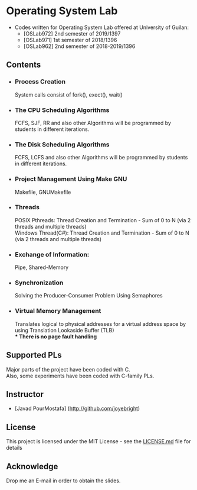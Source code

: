 # Operating System Lab

* Codes written for Operating System Lab offered at University of Guilan:
    * [OSLab972] 2nd semester of 2019/1397
    * [OSLab971] 1st semester of 2018/1396
    * [OSLab962] 2nd semester of 2018-2019/1396


## Contents

* ### Process Creation
  System calls consist of fork(), exect(), wait()

* ### The CPU Scheduling Algorithms
  FCFS, SJF, RR and also other Algorithms will be programmed by students in different iterations.

* ### The Disk Scheduling Algorithms
  FCFS, LCFS and also other Algorithms will be programmed by students in different iterations.

* ### Project Management Using Make GNU
  Makefile, GNUMakefile

* ### Threads
  POSIX Pthreads: Thread Creation and Termination - Sum of 0 to N (via 2 threads and multiple threads)<br>
  Windows Thread(C#): Thread Creation and Termination - Sum of 0 to N (via 2 threads and multiple threads)

* ### Exchange of Information:
  Pipe, Shared-Memory

* ### Synchronization
  Solving the Producer-Consumer Problem Using Semaphores<br>

* ### Virtual Memory Management
  Translates logical to physical addresses for a virtual address space by using Translation Lookaside Buffer (TLB) <br> <b>* There is no page fault handling</b>

## Supported PLs
Major parts of the project have been coded with C.<br>
Also, some experiments have been coded with C-family PLs.

## Instructor
* [Javad PourMostafa] (http://github.com/joyebright)

## License

This project is licensed under the MIT License - see the [LICENSE.md](LICENSE.md) file for details

## Acknowledge

Drop me an E-mail in order to obtain the slides.

